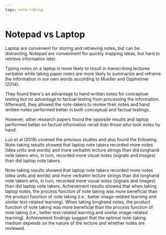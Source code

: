 ```yaml
---
tags: note-taking
---
```


# Notepad vs Laptop
Laptop are convenient for storing and retrieving notes, but can be distracting.
Notepad are conveninent for quickly mapping ideas, but hard to retrieve information later.

Typing notes on a laptop is more likely to result in transcribing lectures verbatim while taking paper notes are more likely to summarize and reframe the information in our own words according to Mueller and Oppheimer (2014).

They found there's an advantage to hand written notes for conceptual testing but no advantage to factual testing from processing the information. Afterward, they allowed the note-takers to review their notes and hand written notes performed better in both conceptual and factual testings. 

However, other research papers found the opposite results and laptop performed better on factual information recall than those who took notes by hand. 

Luo et al (2018) covered the previous studies and also found the following:
Note-taking results showed that laptop note takers recorded more notes (idea units and words) and more verbatim lecture strings than did longhand note takers who, in turn, recorded more visual notes (signals and images) than did laptop note takers.

Note-taking results showed that laptop note takers recorded more notes (idea units and words) and more verbatim lecture strings than did longhand note takers who, in turn, recorded more visual notes (signals and images) than did laptop note takers. Achievement results showed that when taking laptop notes, the process function of note taking was more beneficial than the product function of note taking (i.e., better image-related learning and similar text-related learning). When taking longhand notes, the product function of note taking was more beneficial than the process function of note taking (i.e., better text-related learning and similar image-related learning). Achievement findings suggest that the optimal note-taking medium depends on the nature of the lecture and whether notes are reviewed.